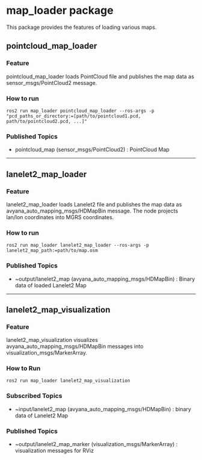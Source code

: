 # map_loader package

This package provides the features of loading various maps.

## pointcloud_map_loader

### Feature

pointcloud_map_loader loads PointCloud file and publishes the map data as sensor_msgs/PointCloud2 message.

### How to run

`ros2 run map_loader pointcloud_map_loader --ros-args -p "pcd_paths_or_directory:=[path/to/pointcloud1.pcd, path/to/pointcloud2.pcd, ...]"`

### Published Topics

- pointcloud_map (sensor_msgs/PointCloud2) : PointCloud Map

---

## lanelet2_map_loader

### Feature

lanelet2_map_loader loads Lanelet2 file and publishes the map data as avyana_auto_mapping_msgs/HDMapBin message.
The node projects lan/lon coordinates into MGRS coordinates.

### How to run

`ros2 run map_loader lanelet2_map_loader --ros-args -p lanelet2_map_path:=path/to/map.osm`

### Published Topics

- ~output/lanelet2_map (avyana_auto_mapping_msgs/HDMapBin) : Binary data of loaded Lanelet2 Map

---

## lanelet2_map_visualization

### Feature

lanelet2_map_visualization visualizes avyana_auto_mapping_msgs/HDMapBin messages into visualization_msgs/MarkerArray.

### How to Run

`ros2 run map_loader lanelet2_map_visualization`

### Subscribed Topics

- ~input/lanelet2_map (avyana_auto_mapping_msgs/HDMapBin) : binary data of Lanelet2 Map

### Published Topics

- ~output/lanelet2_map_marker (visualization_msgs/MarkerArray) : visualization messages for RViz
